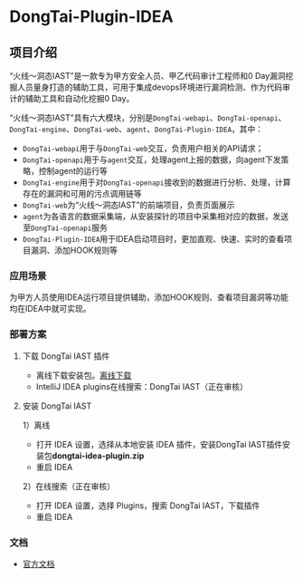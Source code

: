 # DongTai-Plugin-IDEA
## 项目介绍

“火线～洞态IAST”是一款专为甲方安全人员、甲乙代码审计工程师和0 Day漏洞挖掘人员量身打造的辅助工具，可用于集成devops环境进行漏洞检测、作为代码审计的辅助工具和自动化挖掘0 Day。

“火线～洞态IAST”具有六大模块，分别是`DongTai-webapi`、`DongTai-openapi`、`DongTai-engine`、`DongTai-web`、`agent`、`DongTai-Plugin-IDEA`，其中：

- `DongTai-webapi`用于与`DongTai-web`交互，负责用户相关的API请求；
- `DongTai-openapi`用于与`agent`交互，处理agent上报的数据，向agent下发策略，控制agent的运行等
- `DongTai-engine`用于对`DongTai-openapi`接收到的数据进行分析、处理，计算存在的漏洞和可用的污点调用链等
- `DongTai-web`为“火线～洞态IAST”的前端项目，负责页面展示
- `agent`为各语言的数据采集端，从安装探针的项目中采集相对应的数据，发送至`DongTai-openapi`服务
- `DongTai-Plugin-IDEA`用于IDEA启动项目时，更加直观、快速、实时的查看项目漏洞、添加HOOK规则等

### 应用场景

为甲方人员使用IDEA运行项目提供辅助，添加HOOK规则、查看项目漏洞等功能均在IDEA中就可实现。

### 部署方案

1. 下载 DongTai IAST 插件

   - 离线下载安装包。[离线下载]()
   - IntelliJ IDEA plugins在线搜索：DongTai IAST（正在审核）

2. 安装 DongTai IAST

   1）离线

   - 打开 IDEA 设置，选择从本地安装 IDEA 插件，安装DongTai IAST插件安装包**dongtai-idea-plugin.zip**
   - 重启 IDEA 

   2）在线搜索（正在审核）
   
   - 打开 IDEA 设置，选择 Plugins，搜索 DongTai IAST，下载插件
   - 重启 IDEA


### 文档

- [官方文档](https://hxsecurity.github.io/DongTaiDoc/#/doc/tutorial/plugin)
